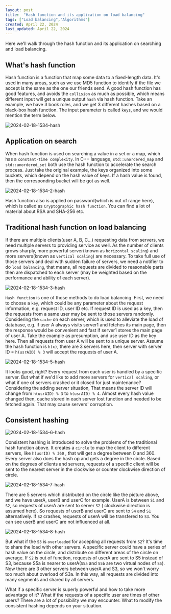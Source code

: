 ```yaml
---
layout: post
title:  "Hash function and its application on load balancing"
tags: ["Load balancing","Algorithms"]
created: April 22, 2024
last_updated: April 22, 2024
---
```

Here we'll walk through the hash function and its application on searching and load balancing.<!--more-->

## What's hash function

Hash function is a function that map some data to a fixed-length data. It's used in many areas, such as we use MD5 function to identify if the file we accept is the same as the one our friends send. A good hash function has good features, and avoids the `collision` as much as possible, which means different input will get a unique output `hash` via hash function. Take an example, we have 3 book roles, and we get 3 different hashes based on a black-box hash function.  The input parameter is called `keys`, and we would mention the term below.

![2024-02-18-1534-hash](../../../assets/images/2024-02-18-1534-hash.svg)



## Application on search

When hash function is used on searching a value in a set or a map, which has a `constant-time complexity`. In C++ language, `std::unordered_map` and `std::unordered_set` both use the hash function to accelerate the search process.  Just take the original example, the keys organized into some buckets,  which depend on the hash value of keys. If a hash value is found, then the corresponding bucket will be got as well.

![2024-02-18-1534-2-hash](../../../assets/images/2024-02-18-1534-2-hash.svg)

Hash function also is applied on password(which is out of range here), which is called as `Cryptographic hash function`. You can find a lot of material about RSA and SHA-256 etc.

## Traditional hash function on load balancing

If there are multiple clients(user A, B, C...) requesting data from servers,  we need multiple servers to providing service as well. As the number of clients grows sharply,  more powerful server(known as `horizontal scaling`) and more servers(known as `vertical scaling`) are necessary. To take full use of those servers and deal with sudden failure of servers, we need a notifier to do `load balancing`, that means, all requests are divided to reasonable parts then are dispatched to each server (may be weighted based on the performance and ability of each server).  

![2024-02-18-1534-3-hash](../../../assets/images/2024-02-18-1534-3-hash.svg)

`Hash function` is one of those methods to do load balancing. First, we need to choose a `key`, which could be any parameter about the request information,  e.g. request ID, user ID etc. If request ID is used as a key, then the requests from a same user may be sent to those servers randomly.  Considering the `cache` on each server, which is used to alleviate the load of database, e.g. if user A always visits server1 and fetches its main page, then the response would be convenient and fast if server1 stores the main page of user A.  Take the example as presumption, and use user ID as the key here. Then all requests from user A will be sent to a unique server.  Assume the hash function is `h(x)`, there are 3 servers here, then server with server ID = `h(usrAID) % 3` will accept the requests of user A. 

![2024-02-18-1534-5-hash](../../../assets/images/2024-02-18-1534-5-hash.svg)

It looks good, right? Every request from each user is handled by a specific server. But what if we'd like to add more servers for `vertical scaling`, or what if one of servers crashed or it closed for just maintenance?  Considering the adding server situation, That means the server ID will change from `h(usrAID) % 3`  to `h(usrAID) % 4`. Almost every hash value changed then, cache stored in each server lost function and needed to be fetched again. That may cause servers' corruption.

## Consistent hashing

![2024-02-18-1534-6-hash](../../../assets/images/2024-02-18-1534-6-hash.svg)

Consistent hashing is introduced to solve the problems of the traditional hash function above. It creates a `circle` to map the client to different servers, like `h(usrID) % 360` ,  that will get a degree between 0 and 360. Every server also does the hash op and gets a degree in the circle. Based on the degrees of clients and servers,  requests of a specific client will be sent to the nearest server in the clockwise or counter clockwise direction of circle.

![2024-02-18-1534-7-hash](../../../assets/images/2024-02-18-1534-7-hash.svg)

There are 5 servers which distributed on the circle like the picture above, and we have userA, userB and userC for example. UserA is between `S1` and `S2`,  so requests of userA are sent to server `S2` ( clockwise direction is assumed here). So requests of userB and userC are sent to `S4` and `S1` alternatively. If `S2` crashes, requests of userA will be transfered to `S3`. You can see userB and userC are not influenced at all.

![2024-02-18-1534-8-hash](../../../assets/images/2024-02-18-1534-8-hash.svg)

But what if the `S3` is `overloaded` for accepting all requests from `S2`? It's time to share the load with other servers. A specific server could have a series of hash value on the circle, and distribute on different areas of the circle on average.  If `S2` is out of function, requests of userA are sent to S5 instead of S3, because S5a is nearer to userA(`S5a` and `S5b` are two virtual nodes of `S5`).  Now there are 3 other servers between userA and S3,  so we won't worry too much about overload of S3a. In this way,  all requests are divided into many segments and shared by all servers.  

What if a specific server is superly powerful and how to take more advantage of it?  What if the requests of a specific user are times of other users? There are a lot of possibility we may encounter. What to modify the consistent hashing depends on your situation.
